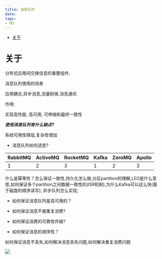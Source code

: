 ```yaml
---
title: 消息队列
date:
tags:
- MQ
---
```

<!-- TOC -->

- [关于](#关于)

<!-- /TOC -->

# 关于

分布式应用间交换信息的重要组件,

消息队列使用的场景

应用耦合,异步消息,流量削锋,消息通讯

作用:

实现高性能, 高可用, 可伸缩和最终一致性

***使用消息队列有什么缺点?***

系统可用性降低,复杂性增加


* 消息队列如何选型?

|RabbitMQ|ActiveMQ|RocketMQ|Kafka|ZeroMQ|Apollo|
|:---|:---|:---|:---|:---|:---|
|1|2|3|1|2|3|


什么是幂等性？怎么保证一致性,持久化怎么做,分区partition的理解,LEO是什么意思,如何保证多个partition之间数据一致性的(ISR机制),为什么Kafka可以这么快(基于磁盘的顺序读写);
异步队列怎么实现;

* 如何保证消息队列是高可用的？


* 如何保证消息不被重复消费?


* 如何保证消费的可靠性传输?

* 如何保证消息的顺序性？

如何保证消息不丢失,如何解决消息丢失问题,如何解决重复消费问题


[![](https://static.segmentfault.com/v-5b1df2a7/global/img/creativecommons-cc.svg)](https://creativecommons.org/licenses/by-nc-nd/4.0/)